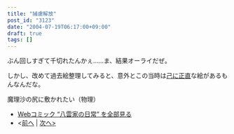 ```yaml
---
title: "捕虜解放"
post_id: "3123"
date: "2004-07-19T06:17:00+09:00"
draft: true
tags: []
---
```


ぶん回しすぎて千切れたんかぇ……ま、結果オーライだぜ。

しかし、改めて過去絵整理してみると、意外とこの当時は[己に正直](https://danmaq.com/tag/facesitting)な絵があるもんなんだな。

魔理沙の尻に敷かれたい（物理）

* [Webコミック “八雲家の日常” を全部見る](https://danmaq.com/tag/yakumo-family?order=ASC)
* <[前へ](https://danmaq.com/3122) | [次へ>](https://danmaq.com/3124)
